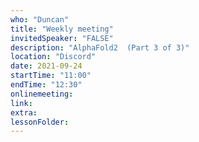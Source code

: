 ```yaml
---
who: "Duncan"
title: "Weekly meeting"
invitedSpeaker: "FALSE"
description: "AlphaFold2  (Part 3 of 3)"
location: "Discord"
date: 2021-09-24
startTime: "11:00"
endTime: "12:30"
onlinemeeting: 
link: 
extra: 
lessonFolder: 
---
```

